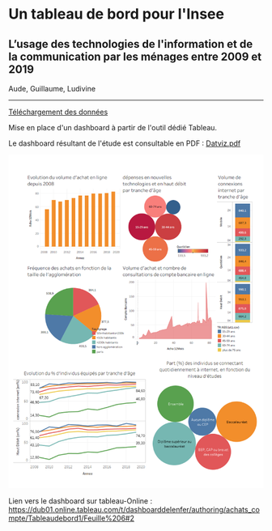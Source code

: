 # Un tableau de bord pour l'Insee

## L’usage des technologies de l'information et de la communication par les ménages entre 2009 et 2019

Aude, Guillaume, Ludivine


<hr>

[Téléchargement des données](https://www.insee.fr/fr/statistiques/4466247)

Mise en place d'un dashboard à partir de l'outil dédié Tableau.

Le dashboard résultant de l'étude est consultable en PDF : [Datviz.pdf](dataviz.pdf)


![datviz](https://github.com/simplon-briefs/Un_tableau_de-bord_pour_l-INSEE/blob/main/dataviz.png)

Lien vers le dashboard sur tableau-Online :
https://dub01.online.tableau.com/t/dashboarddelenfer/authoring/achats_compte/Tableaudebord1/Feuille%206#2
